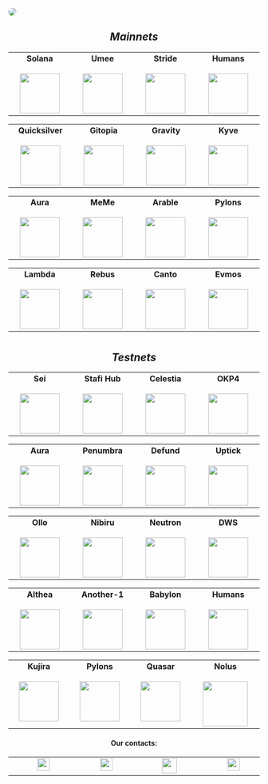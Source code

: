 <a href="https://stake-take.com" target="_website"><img
  src="https://stake-take.com/assets/banner.svg"
  style="display: inline-block; margin: 0 auto; max-width: 630px; border-radius: 45px 45px 45px 45px;"></a>
<div align="center">
  <div>
  <h2><i>
  Mainnets 
  </i></h2>
  </div>
</div>

<table width="400px" align="center">
    <tbody>
        <tr valign="top">
			<td width="130px" align="center">
            <span><strong>Solana</strong></span><br><br />
            <a href="https://www.validators.app/validators/9oJWvtDMLLM5U5hQ8iZ5LjbZLtHHzys91hvQC6esmsrJ?locale=en&network=mainnet" target="_blank" rel="noopener noreferrer">
            <img height="80px" src="https://stake-take.com/img/Solana.svg">
            </td>
           <td width="130px" align="center">
            <span><strong>Umee</strong></span><br><br />
            <a href="https://wallet.keplr.app/#/umee/stake?modal=detail&validator=umeevaloper1wwl9f8wcc0am9wruvmx4hjzdv7ewfcex0lz9vp&all-list=true" target="_blank" rel="noopener noreferrer">
            <img height="80px" src="https://stake-take.com/img/Umee.svg">
            </td>
            <td width="130px" align="center">
            <span><strong>Stride</strong></span><br><br />
            <a href="https://wallet.keplr.app/chains/stride?modal=validator&chain=stride-1&validator_address=stridevaloper12guhgs4zgp787mp0nh8x7kmvtw64acqstjdxjy" target="_blank" rel="noopener noreferrer">
            <img height="80px" src="https://stake-take.com/img/Stride.svg">
            </td>
            <td width="130px" align="center">
            <span><strong>Humans</strong></span><br><br />
            <a href="https://explorer.stake-take.com/humans/staking/humanvaloper1ueev8v666uzcszxd2srpkfzyt62chc62hmv64j" target="_blank" rel="noopener noreferrer">
            <img height="80px" src="https://stake-take.com/img/humans.jpg">
            </td>
</table>
<table width="400px" align="center">
    <tbody>
        <tr valign="top">
            <td width="130px" align="center">
            <span><strong>Quicksilver</strong></span><br><br />
            <a href="https://explorer.stake-take.com/quicksilver/staking/quickvaloper1asdtp0g8ahmga4m0cra6f69nls6z4ane6g4yjc" target="_blank" rel="noopener noreferrer">
            <img height="80px" src="https://stake-take.com/img/QuicksilverProtocol.svg"> </a>
            </td>
            <td width="130px" align="center">
            <span><strong>Gitopia</strong></span><br><br />
            <a href="https://explorer.stake-take.com/gitopia/staking/gitopiavaloper1cc4an0kn0v96ac67acch676f74xl070sjtq3qe" target="_blank" rel="noopener noreferrer">
            <img height="80px" src="https://stake-take.com/img/gitopia.png">
            </td>
            <td width="130px" align="center">
            <span><strong>Gravity</strong></span><br><br />
            <a href="https://wallet.keplr.app/#/gravity-bridge/stake?modal=detail&validator=gravityvaloper123a04v3hxf40yl4sa2924v5zpmp7qat6psznex&all-list=true" target="_blank" rel="noopener noreferrer">
            <img height="80px" src="https://stake-take.com/img/GravityBridge.svg">
            </td>
            <td width="130px" align="center">
            <span><strong>Kyve</strong></span><br><br />
            <a href="https://explorer.stake-take.com/kyve/staking/kyvevaloper1sfwfat9p9k7datgy0kzge7pv0szcd5ycc0jxre" target="_blank" rel="noopener noreferrer">
            <img height="80px" src="https://stake-take.com/img/kyve.jpg">
            </td>
 </tr>
    </tbody>
</table>
 <table width="400px" align="center">
    <tbody>
        <tr valign="top">
	    <td width="130px" align="center">
            <span><strong>Aura</strong></span><br><br />
            <a href="https://explorer.stake-take.com/aura/staking/auravaloper1wkpfyw4cutnh86jr987nqjzyh2e5far6dszelv" target="_blank" rel="noopener noreferrer">
            <img height="80px" src="https://explorer.stake-take.com/logos/auro.jpg">
            </td>
            <td width="130px" align="center">
            <span><strong>MeMe</strong></span><br><br />
            <a href="https://explorer.stake-take.com/meme/staking/memevaloper12j8867yuc5q7f0g7x0jdwq3qpuv25aq2ngzqf2" target="_blank" rel="noopener noreferrer">
            <img height="80px" src="https://stake-take.com/img/MemeNetwork.svg">
            </td>
	    <td width="130px" align="center">
            <span><strong>Arable</strong></span><br><br />
            <a href="https://explorer.stake-take.com/acre/staking/acrevaloper17gc07hawajnfg7e4539pmps0zfkwrdf4jskm8x" target="_blank" rel="noopener noreferrer">
            <img height="80px" src="https://stake-take.com/img/arable.svg">
            </td>   
            <td width="130px" align="center">
            <span><strong>Pylons</strong></span><br><br />
            <a href="https://explorer.stake-take.com/pylons/staking/pylovaloper1yc06qqa99vz50jrh64fctt0gvjj7pp7n7029c7" target="_blank" rel="noopener noreferrer">
            <img height="80px" src="https://stake-take.com/img/Pylons.svg">
            </td>
     </tr>
    </tbody>
</table>
<table width="400px" align="center">
    <tbody>
        <tr valign="top">
          	<td width="130px" align="center">
            <span><strong>Lambda</strong></span><br><br />
            <a href="https://explorer.stake-take.com/lambda/staking/lambvaloper1vn22ggc6z0h57t5z9jkqslpl7z556fpj6rtutz" target="_blank" rel="noopener noreferrer">
            <img height="80px" src="https://stake-take.com/img/Lambda.svg">
            </td>
            <td width="130px" align="center">
            <span><strong>Rebus</strong></span><br><br />
            <a href="https://explorer.stake-take.com/rebus-mainnet/staking/rebusvaloper106k0ejdk79r5zvdfgpp95vw7n5w367zn6u9dlj" target="_blank" rel="noopener noreferrer">
            <img height="80px" src="https://stake-take.com/img/Rebus.svg">
            </td>
            <td width="130px" align="center">
            <span><strong>Canto</strong></span><br><br />
            <a href="https://explorer.stake-take.com/canto/staking/cantovaloper1s5a9nczvvsd82pznj56d3nfngq74gcazvpgfsv" target="_blank" rel="noopener noreferrer">
            <img height="80px" src="https://stake-take.com/img/canto.svg">
            </td>
            <td width="130px" align="center">
            <span><strong>Evmos</strong></span><br><br />
            <a href="https://explorer.stake-take.com/evmos/staking/evmosvaloper1adl6xd3klu689caymhn6hhakpfues5e30n5p3m" target="_blank" rel="noopener noreferrer">
            <img height="80px" src="https://stake-take.com/img/EvmosisHiring.svg">
            </td>
             </tr>
    </tbody>
</table> 

# 

<div align="center">
  <div>
  <h2><i>
 Testnets
  </i></h2>
  </div>
</div>

<table width="400px" align="center">
    <tbody>
        <tr valign="top">
            <td width="130px" align="center">
            <span><strong>Sei</strong></span><br><br />
            <a href="https://www.seinetwork.io/" target="_blank" rel="noopener noreferrer">
            <img height="80px" src="https://stake-take.com/img/Sei.png"> </a>
            </td>
            <td width="130px" align="center">
            <span><strong>Stafi Hub</strong></span><br><br />
            <a href="https://www.stafi.io/" target="_blank" rel="noopener noreferrer">
            <img height="80px" src="https://stake-take.com/img/stafi.svg">
            </td>
            <td width="130px" align="center">
            <span><strong>Celestia</strong></span><br><br />
            <a href="https://celestia.org/" target="_blank" rel="noopener noreferrer">
            <img height="80px" src="https://stake-take.com/img/Celestia.svg">
            </td>
            <td width="130px" align="center">
            <span><strong>OKP4</strong></span><br><br />
            <a href="https://okp4.network/" target="_blank" rel="noopener noreferrer">
            <img height="80px" src="https://stake-take.com/img/OKP4.svg">
              </td>
</table>
<table width="400px" align="center">
    <tbody>
        <tr valign="top">
 <td width="130px" align="center">
            <span><strong>Aura</strong></span><br><br />
            <a href="https://aura.network/" target="_blank" rel="noopener noreferrer">
            <img height="80px" src="https://stake-take.com/img/AuraNetwork.svg">
            </td>
            <td width="130px" align="center">
            <span><strong>Penumbra</strong></span><br><br />
            <a href="https://penumbra.zone/" target="_blank" rel="noopener noreferrer">
            <img height="80px" src="https://stake-take.com/img/Penumbra.svg">
            </td>
            <td width="130px" align="center">
            <span><strong>Defund</strong></span><br><br />
            <a href="https://www.defund.app/" target="_blank" rel="noopener noreferrer">
            <img height="80px" src="https://stake-take.com/img/Defund.svg">
            </td>
			<td width="130px" align="center">
            <span><strong>Uptick</strong></span><br><br />
            <a href="https://www.uptick.network/" target="_blank" rel="noopener noreferrer">
            <img height="80px" src="https://stake-take.com/img/Uptick.svg">
            </td>
 </tr>
    </tbody>
</table>
 <table width="400px" align="center">
    <tbody>
        <tr valign="top">
          	<td width="130px" align="center">
            <span><strong>Ollo</strong></span><br><br />
            <a href="https://www.ollostation.zone/" target="_blank" rel="noopener noreferrer">
            <img height="80px" src="https://stake-take.com/img/Ollo.svg">
            </td>
           <td width="130px" align="center">
            <span><strong>Nibiru</strong></span><br><br />
            <a href="https://nibiru.fi/" target="_blank" rel="noopener noreferrer">
            <img height="80px" src="https://stake-take.com/img/Niburu.svg">
            </td>
			<td width="130px" align="center">
            <span><strong>Neutron</strong></span><br><br />
            <a href="https://neutron.org/" target="_blank" rel="noopener noreferrer">
            <img height="80px" src="https://stake-take.com/img/Neutron.svg">
            </td>   
            <td width="130px" align="center">
            <span><strong>DWS</strong></span><br><br />
            <a href="https://deweb.services/" target="_blank" rel="noopener noreferrer">
            <img height="80px" src="https://stake-take.com/img/DWS.svg">
            </td>
     </tr>
    </tbody>
</table>
<table width="400px" align="center">
    <tbody>
        <tr valign="top">
          	<td width="130px" align="center">
            <span><strong>Althea</strong></span><br><br />
            <a href="https://www.althea.net/" target="_blank" rel="noopener noreferrer">
            <img height="80px" src="https://stake-take.com/img/Althea.svg">
            </td>
          	<td width="130px" align="center">
            <span><strong>Another-1</strong></span><br><br />
            <a href="https://another-1.io/" target="_blank" rel="noopener noreferrer">
            <img height="80px" src="https://stake-take.com/img/Another-1.svg">
            </td>
          	<td width="130px" align="center">
            <span><strong>Babylon</strong></span><br><br />
            <a href="https://babylonchain.io/" target="_blank" rel="noopener noreferrer">
            <img height="80px" src="https://stake-take.com/img/Babylon.png">
            </td>
          	<td width="130px" align="center">
            <span><strong>Humans</strong></span><br><br />
            <a href="https://humans.ai/" target="_blank" rel="noopener noreferrer">
            <img height="80px" src="https://stake-take.com/img/humans.png">
            </td>
             </tr>
    </tbody>
</table> 
<table width="400px" align="center">
    <tbody>
        <tr valign="top">
          	<td width="130px" align="center">
            <span><strong>Kujira</strong></span><br><br />
            <a href="https://kujira.app/" target="_blank" rel="noopener noreferrer">
            <img height="80px" src="https://stake-take.com/img/Kujira.svg">
            </td>
          	<td width="130px" align="center">
            <span><strong>Pylons</strong></span><br><br />
            <a href="https://www.pylons.tech/home/" target="_blank" rel="noopener noreferrer">
            <img height="80px" src="https://stake-take.com/img/Pylons.svg">
            </td>
          	<td width="130px" align="center">
            <span><strong>Quasar</strong></span><br><br />
            <a href="https://www.quasar.fi/" target="_blank" rel="noopener noreferrer">
            <img height="80px" src="https://stake-take.com/img/Quasar.svg">
            </td>
          	<td width="150px" align="center">
            <span><strong>Nolus</strong></span><br><br />
            <a href="https://nolus.io/" target="_blank" rel="noopener noreferrer">
            <img height=90px" src="https://stake-take.com/img/Nolus.svg">
            </td>
             </tr>
    </tbody>
</table>
</table>
<table width="400px" align="center">
    <tbody>
        <tr valign="top"> 
<h4 align="center">Our contacts:</h4>
<div align="center">
<td width="110px" align="center">
<abbr title="Our Telegram">
 <a class="t-link"  href="https://t.me/staketakeofficial" target="_tg">
  <img width=25 src="https://stake-take.com/assets/tg.svg" style="margin-left: 15px;">      
</a></abbr></td>
<td width="110px" align="center">
<abbr title="Our Email"><a class="t-link" href="mailto:support@stake-take.com" target="_@">
 <img width=25 src="https://stake-take.com/assets/@.svg" style="margin-left: 15px;">      
</a></abbr></td>
<td width="110px" align="center">
<a href="https://stake-take.com/" target="_git">
<img width=30 height=30 src="https://stake-take.com/assets/logo.svg" style="margin-left: 15px;">      
</a></td>
<td width="110px" align="center">										     
<abbr title="Our Twitter"><a class="t-link" href="https://www.twitter.com/StakeAndTake" target="_twit">
<img width=25 src="https://stake-take.com/assets/twit.svg" style="margin-left: 20px;">      
</a></abbr></td></div>


